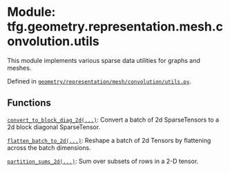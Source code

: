 <div itemscope itemtype="http://developers.google.com/ReferenceObject">
<meta itemprop="name" content="tfg.geometry.representation.mesh.convolution.utils" />
<meta itemprop="path" content="Stable" />
</div>

# Module: tfg.geometry.representation.mesh.convolution.utils

This module implements various sparse data utilities for graphs and meshes.



Defined in [`geometry/representation/mesh/convolution/utils.py`](https://github.com/tensorflow/graphics/blob/master/tensorflow_graphics/geometry/representation/mesh/convolution/utils.py).

<!-- Placeholder for "Used in" -->


## Functions

[`convert_to_block_diag_2d(...)`](../../../../../tfg/geometry/representation/mesh/convolution/utils/convert_to_block_diag_2d.md): Convert a batch of 2d SparseTensors to a 2d block diagonal SparseTensor.

[`flatten_batch_to_2d(...)`](../../../../../tfg/geometry/representation/mesh/convolution/utils/flatten_batch_to_2d.md): Reshape a batch of 2d Tensors by flattening across the batch dimensions.

[`partition_sums_2d(...)`](../../../../../tfg/geometry/representation/mesh/convolution/utils/partition_sums_2d.md): Sum over subsets of rows in a 2-D tensor.

